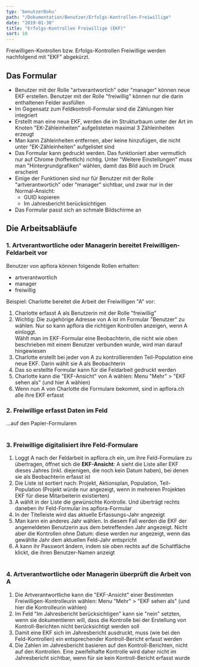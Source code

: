 ```yaml
---
typ: 'benutzerDoku'
path: "/Dokumentation/Benutzer/Erfolgs-Kontrollen-Freiwillige"
date: "2019-01-30"
title: "Erfolgs-Kontrollen Freiwillige (EKF)"
sort: 10
---
```


Freiwilligen-Kontrollen bzw. Erfolgs-Kontrollen Freiwillige werden nachfolgend mit "EKF" abgekürzt.

## Das Formular
- Benutzer mit der Rolle "artverantwortich" oder "manager" können neue EKF erstellen. Benutzer mit der Rolle "freiwillig" können nur die darin enthaltenen Felder ausfüllen
- Im Gegensatz zum Feldkontroll-Formular sind die Zählungen hier integriert
- Erstellt man eine neue EKF, werden die im Strukturbaum unter der Art im Knoten "EK-Zähleinheiten" aufgelisteten maximal 3 Zähleinheiten erzeugt
- Man kann Zähleinheiten entfernen, aber keine hinzufügen, die nicht unter "EK-Zähleinheiten" aufgelistet sind
- Das Formular kann gedruckt werden. Das funktioniert aber vermutlich nur auf Chrome (hoffentlich) richtig. Unter "Weitere Einstellungen" muss man "Hintergrundgrafiken" wählen, damit das Bild auch im Druck erscheint
- Einige der Funktionen sind nur für Benutzer mit der Rolle "artverantwortich" oder "manager" sichtbar, und zwar nur in der Normal-Ansicht:
  - GUID kopieren
  - Im Jahresbericht berücksichtigen
- Das Formular passt sich an schmale Bildschirme an

## Die Arbeitsabläufe

### 1. Artverantwortliche oder Managerin bereitet Freiwilligen-Feldarbeit vor

Benutzer von apflora können folgende Rollen erhalten:
- artverantwortlich
- manager
- freiwillig

Beispiel: Charlotte bereitet die Arbeit der Freiwilligen "A" vor:

1. Charlotte erfasst A als Benutzerin mit der Rolle "freiwillig"
2. Wichtig: Die zugehörige Adresse von A ist im Formular "Benutzer" zu wählen. Nur so kann apflora die richtigen Kontrollen anzeigen, wenn A einloggt.<br/>
   Wählt man im EKF-Formular eine Beobachterin, die nicht wie oben beschrieben mit einem Benutzer verbunden wurde, wird man darauf hingewiesen
4. Charlotte erstellt bei jeder von A zu kontrollierenden Teil-Population eine neue EKF. Darin wählt sie A als Beobachterin
5. Das so erstellte Formular kann für die Feldarbeit gedruckt werden
6. Charlotte kann die "EKF-Ansicht" von A wählen: Menu "Mehr" > "EKF sehen als" (und hier A wählen)
7. Wenn nun A von Charlotte die Formulare bekommt, sind in apflora.ch alle ihre EKF erfasst

### 2. Freiwillige erfasst Daten im Feld
...auf den Papier-Formularen<br/><br/>

### 3. Freiwillige digitalisiert ihre Feld-Formulare
1. Loggt A nach der Feldarbeit in apflora.ch ein, um ihre Feld-Formulare zu übertragen, öffnet sich die **EKF-Ansicht**: A sieht die Liste aller EKF dieses Jahres (inkl. diejenigen, die noch kein Datum haben), bei denen sie als Beobachterin erfasst ist
2. Die Liste ist sortiert nach: Projekt, Aktionsplan, Population, Teil-Population (Projekt würde nur angezeigt, wenn in mehreren Projekten EKF für diese Mitarbeiterin existierten)
3. A wählt in der Liste die gewünschte Kontrolle. Und überträgt rechts daneben ihr Feld-Formular ins apflora-Formular
4. In der Titelleiste wird das aktuelle Erfassungs-Jahr angezeigt
5. Man kann ein anderes Jahr wählen. In diesem Fall werden die EKF der angemeldeten Benutzerin aus dem betreffenden Jahr angezeigt. Nicht aber die Kontrollen ohne Datum: diese werden nur angezeigt, wenn das gewählte Jahr dem aktuellen Feld-Jahr entspricht
6. A kann ihr Passwort ändern, indem sie oben rechts auf die Schaltfläche klickt, die ihren Benutzer-Namen anzeigt<br/><br/>

### 4. Artverantwortliche oder Managerin überprüft die Arbeit von A
1. Die Artverantwortliche kann die "EKF-Ansicht" einer Bestimmten Freiwilligen-Kontrolleurin wählen: Menu "Mehr" > "EKF sehen als" (und hier die Kontrolleurin wählen)
2. Im Feld "Im Jahresbericht berücksichtigen" kann sie "nein" setzten, wenn sie dokumentieren will, dass die Kontrolle bei der Erstellung von Kontroll-Berichten nicht berücksichtigt werden soll
3. Damit eine EKF sich im Jahresbericht ausdruckt, muss (wie bei den Feld-Kontrollen) ein entsprechender Kontroll-Bericht erfasst werden
4. Die Zahlen im Jahresbericht basieren auf den Kontroll-Berichten, nicht auf den Kontrollen. Eine zweifelhafte Kontrolle wird daher nicht im Jahresbericht sichtbar, wenn für sie kein Kontroll-Bericht erfasst wurde

